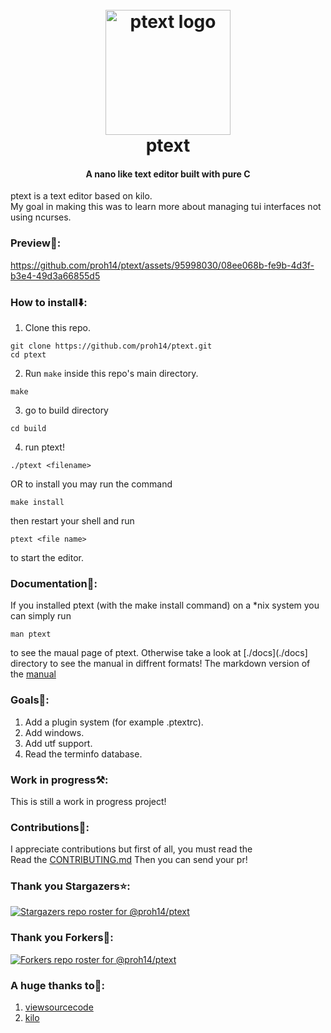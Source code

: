 <h1 align="center">
  <br>
  <img src="./images/logo.png" alt="ptext logo" width="200">
  <br>
  ptext
  <br>
</h1>
<h4 align="center">A nano like text editor built with pure C </h4>

ptext is a text editor based on kilo. <br> 
My goal in making this was to learn more about managing tui interfaces not using ncurses.</br> 

### Preview🙈:
https://github.com/proh14/ptext/assets/95998030/08ee068b-fe9b-4d3f-b3e4-49d3a66855d5

### How to install⬇️:
1. Clone this repo.
```shell
git clone https://github.com/proh14/ptext.git
cd ptext
```
2. Run `make` inside this repo's main directory.
```shell
make
```

3. go to build directory
```shell
cd build
```
4. run ptext!
```shell
./ptext <filename>
```

OR to install you may run the command
```shell
make install
```
then restart your shell and run
```shell
ptext <file name>
``` 
to start the editor.

### Documentation📖:
If you installed ptext (with the make install command) on a *nix system you can simply run 
``` shell
man ptext
```
to see the maual page of ptext.
Otherwise take a look at [./docs](./docs] directory to see the manual in diffrent formats!
The markdown version of the [manual](./docs/manual.md)

### Goals🥅:
1. Add a plugin system (for example .ptextrc).
2. Add windows.
3. Add utf support.
4. Read the terminfo database.

### Work in progress⚒️:
This is still a work in progress project!

### Contributions💖:
I appreciate contributions but first of all, you must read the <br>
Read the [CONTRIBUTING.md](CONTRIBUTING.md) Then you can send your pr!

### Thank you Stargazers⭐:
[![Stargazers repo roster for @proh14/ptext](http://reporoster.com/stars/proh14/ptext)](https://github.com/proh14/ptext/stargazers)

### Thank you Forkers🍴:
[![Forkers repo roster for @proh14/ptext](http://reporoster.com/forks/proh14/ptext)](https://github.com/proh14/ptext/network/members)

### A huge thanks to🙏:
1. [viewsourcecode](https://viewsourcecode.org)
2. [kilo](https://github.com/antirez/kilo)
